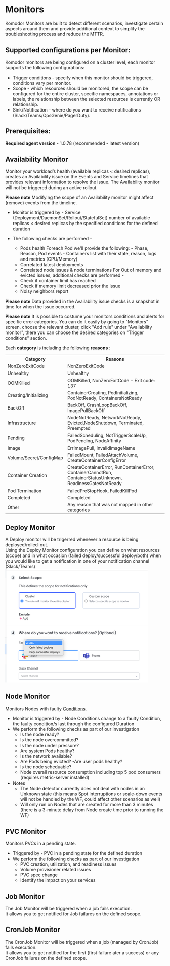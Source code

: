 # Monitors

Komodor Monitors are built to detect different scenarios, investigate certain aspects around them and provide additional context to simplify the troubleshooting process and reduce the MTTR.

## Supported configurations per Monitor:

Komodor monitors are being configured on a cluster level, each monitor supports the following configurations:

- Trigger conditions - specify when this monitor should be triggered, conditions vary per monitor.
- Scope - which resources should be monitored, the scope can be configured for the entire cluster, specific namespaces, annotations or labels, the relationship between the selected resources is currently OR relationship.
- Sink/Notification - where do you want to receive notifications (Slack/Teams/OpsGenie/PagerDuty).

## Prerequisites:

**Required agent version** - 1.0.78 (recommended - latest version)

## Availability Monitor

Monitor your workload’s health (available replicas < desired replicas), creates an Availability issue on the Events and Service timelines that provides relevant information to resolve the issue.
The Availability monitor will not be triggered during an active rollout.

**Please note** Modifying the scope of an Availability monitor might affect (remove) events from the timeline.

- Monitor is triggered by -
  Service (Deployment/DaemonSet/Rollout/StatefulSet) number of available replicas < desired replicas by the specified conditions for the defined duration

- The following checks are performed -
  - Pods health
    Foreach Pod we'll provide the following: - Phase, Reason, Pod events - Containers list with their state, reason, logs and metrics (CPU/Memory)
  - Correlated latest deployments
  - Correlated node issues & node terminations
 For Out of memory and evicted issues, additional checks are performed -
  - Check if container limit has reached
  - Check if memory limit decreased prior the issue
  - Noisy neighbors report

**Please note** Data provided in the Availability issue checks is a snapshot in time for when the issue occurred.

**Please note** It is possible to costume your monitors conditions and alerts for specific error categories. You can do it easily by going to "Monitors" screen, choose the relevant cluster, click "Add rule" under "Availability monitor", there you can choose the desired categories on "Trigger conditions" section.

Each **category** is including the following **reasons** :

<table>
  <tr>
    <th>Category</th>
    <th>Reasons</th>
  </tr>
  <tr>
    <td>NonZeroExitCode</td>
    <td>NonZeroExitCode</td>
  </tr>
  <tr>
    <td>Unhealthy</td>
    <td>Unhealthy</td>
  </tr>
  <tr>
    <td>OOMKilled</td>
    <td>OOMKilled, NonZeroExitCode - Exit code: 137</td>
  </tr>
  <tr>
    <td>Creating/Initializing</td>
    <td>ContainerCreating, PodInitializing, PodNotReady, ContainersNotReady</td>
  </tr>
  <tr>
    <td>BackOff</td>
    <td>BackOff, CrashLoopBackOff, ImagePullBackOff</td>
  </tr>
  <tr>
    <td>Infrastructure</td>
    <td>NodeNotReady, NetworkNotReady, Evicted,NodeShutdown, Terminated, Preempted</td>
  </tr>
  <tr>
    <td>Pending</td>
    <td>FailedScheduling, NotTriggerScaleUp, PodPending, NodeAffinity</td>
  </tr>
  <tr>
    <td>Image</td>
    <td>ErrImagePull, InvalidImageName</td>
  </tr>
  <tr>
    <td>Volume/Secret/ConfigMap</td>
    <td>FailedMount, FailedAttachVolume, CreateContainerConfigError</td>
  </tr>
  <tr>
    <td>Container Creation</td>
    <td>CreateContainerError, RunContainerError, ContainerCannotRun, ContainerStatusUnknown, ReadinessGatesNotReady</td>
  </tr>
  <tr>
    <td>Pod Termination</td>
    <td>FailedPreStopHook, FailedKillPod</td>
  </tr>
  <tr>
    <td>Completed</td>
    <td>Completed</td>
  </tr>
  <tr>
    <td>Other</td>
    <td>Any reason that was not mapped in other categories</td>
  </tr>
</table>

## Deploy Monitor

A Deploy monitor will be trigerred whenever a resource is being deployed/rolled-out.  
Using the Deploy Monitor configuration you can define on what resources (scope) and in what occasion (failed deploy/successful deploy/both) when you would like to get a notification in one of your notification channel (Slack/Teams)  
<img src="./img/deploy-monitor-config.png" width="450">

## Node Monitor

Monitors Nodes with faulty [Conditions](https://kubernetes.io/docs/concepts/architecture/nodes/#condition).

- Monitor is triggered by -
  Node Conditions change to a faulty Condition, the faulty condition/s last through the configured Duration
- We perform the following checks as part of our investigation
  - Is the node ready?
  - Is the node overcommitted?
  - Is the node under pressure?
  - Are system Pods healthy?
  - Is the network available?
  - Are Pods being evicted?
    -Are user pods healthy?
  - Is the node scheduable?
  - Node overall resource consumption including top 5 pod consumers (requires metric-server installed)
- Notes
  - The Node detector currently does not deal with nodes in an Unknown state (this means Spot interruptions or scale-down events will not be handled by the WF, could affect other scenarios as well)
  - Will only run on Nodes that are created for more than 3 minutes (there is a 3-minute delay from Node create time prior to running the WF)

## PVC Monitor

Monitors PVCs in a pending state.

- Triggered by -
  PVC in a pending state for the defined duration
- We perform the following checks as part of our investigation
  - PVC creation, utilization, and readiness issues
  - Volume provisioner related issues
  - PVC spec change
  - Identify the impact on your services

## Job Monitor

The Job Monitor will be triggered when a job fails execution.  
It allows you to get notified for Job failures on the defined scope.

## CronJob Monitor

The CronJob Monitor will be triggered when a job (managed by CronJob) fails execution.  
It allows you to get notified for the first (first failure ater a success) or any CronJob failures on the defined scope.
